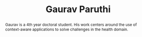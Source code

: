---
title: Gaurav Paruthi
category: people1
actual_url: "http://gauravparuthi.com"
featured: true
thumbnail: "/images/people/gparuthi-150x150.jpg"
alias: /people/gaurav/
email: gparuthi@umich.edu
github: https://github.com/gparuthi/
linkedin: http://www.linkedin.com/in/gparuthi
resume: "http://gauravparuthi.com/resume/gauravparuthi.pdf"
scholar: "http://scholar.google.com/citations?user=WsoaFHIAAAAJ&hl=en"
abstract:
|
   Gaurav is a 4th year doctoral student. His work centers around the use of context-aware applications to solve challenges in the health domain.
bullets:
|
    
---